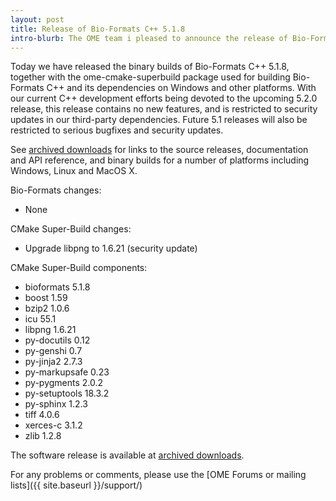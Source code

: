 ```yaml
---
layout: post
title: Release of Bio-Formats C++ 5.1.8
intro-blurb: The OME team i pleased to announce the release of Bio-Formats C++ 5.1.8
---
```

Today we have released the binary builds of Bio-Formats C++ 5.1.8, together with the ome-cmake-superbuild package used for building Bio-Formats C++ and its dependencies on Windows and other platforms.  With our current C++ development efforts being devoted to the upcoming 5.2.0 release, this release contains no new features, and is restricted to security updates in our third-party dependencies.  Future 5.1 releases will also be restricted to serious bugfixes and security updates.

See [archived downloads](https://downloads.openmicroscopy.org/bio-formats-cpp/5.1.8/) for links to the source releases, documentation and API reference, and binary builds for a number of platforms including Windows, Linux and MacOS X.

Bio-Formats changes:

- None

CMake Super-Build changes:

- Upgrade libpng to 1.6.21 (security update)

CMake Super-Build components:

-  bioformats 5.1.8
-  boost 1.59
-  bzip2 1.0.6
-  icu 55.1
-  libpng 1.6.21
-  py-docutils 0.12
-  py-genshi 0.7
-  py-jinja2 2.7.3
-  py-markupsafe 0.23
-  py-pygments 2.0.2
-  py-setuptools 18.3.2
-  py-sphinx 1.2.3
-  tiff 4.0.6
-  xerces-c 3.1.2
-  zlib 1.2.8

The software release is available at [archived downloads](https://downloads.openmicroscopy.org/bio-formats-cpp/5.1.8).

For any problems or comments, please use the [OME Forums or mailing lists]({{ site.baseurl }}/support/)
